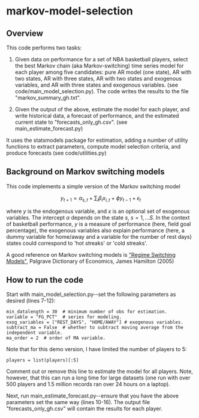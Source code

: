 # markov-model-selection

## Overview

This code performs two tasks:

1. Given data on performance for a set of NBA basketball players, select the best Markov chain (aka Markov-switching) time series model for each player among five candidates: pure AR model (one state), AR with two states, AR with three states, AR with two states and exogenous variables, and AR with three states and exogenous variables.
(see code/main_model_selection.py). The code writes the results to the file "markov_summary_gh.txt".

2. Given the output of the above, estimate the model for each player, and write historical data, a forecast of performance, and the estimated current state to "forecasts_only_gh.csv". (see main_estimate_forecast.py)

It uses the statsmodels package for estimation, adding a number of utility functions to extract parameters, compute model selection criteria, and produce forecasts (see code/utilities.py)

## Background on Markov switching models

This code implements a simple version of the Markov switching model  

$$y_{t+1} = \alpha_{s,t}  + \sum_i \beta_i x_{i,t} + \phi y_{t-1} + \epsilon_t$$ 

where $y$ is the endogenous variable, and $x$ is an optional set of exogenous variables. The intercept $\alpha$ depends on the state $s$, $s = 1,...S$.
In the context of basketball performance, $y$ is a measure of performance (here, field goal percentage),
the exogenous variables also explain performance (here, a dummy variable for home/away and a variable for 
the number of rest days) states could correspond to 'hot streaks' or 'cold streaks'.

A good reference on Markov switching models is ["Regime Switching Models"](https://econweb.ucsd.edu/~jhamilto/palgrav1.pdf), Palgrave Dictionary of Economics, James Hamilton (2005)

## How to run the code

Start with main_model_selection.py--set the following parameters as desired (lines 7-12):

    min_datalength = 30  # minimum number of obs for estimation. 
    variable = "FG_PCT"  # series for modeling. 
    exog_variables = ["REST_DAYS", "HOME/AWAY"] # exogenous variables. 
    subtract_ma = False  # whether to subtract moving average from the independent variable. 
    ma_order = 2  # order of MA variable. 

Note that for this demo version, I have limited the number of players to 5:

    players = list(players)[:5]
    
Comment out or remove this line to estimate the model for all players. Note, however, that this can run a long time for large datasets (one run with over 500 players and 1.5 million records ran over 24 hours on a laptop).  

Next, run main_estimate_forecast.py--ensure that you have the above parameters set the same way (lines 10-16). The output file "forecasts_only_gh.csv" will contain the results for each player.
